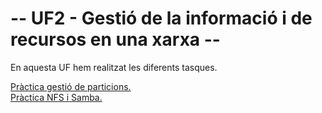 <h1>-- UF2 - Gestió de la informació i de recursos en una xarxa --</h1>

En aquesta UF hem realitzat les diferents tasques.

<a href="https://htmlpreview.github.io/?https://github.com/amartiinezg/ProjectesDAM/blob/main/M%C3%B2duls/M01-SistemasInform%C3%A1ticos/UF2%20-%20Gesti%C3%B3%20de%20la%20informaci%C3%B3%20i%20de%20recursos%20en%20una%20Xarxa/Pr%C3%A0ctica%20gesti%C3%B3%20de%20particions/PrcticaGestideparticionsngelMartnez.docx.html">Pràctica gestió de particions.</a><br>
<a href="https://htmlpreview.github.io/?https://github.com/amartiinezg/ProjectesDAM/blob/main/M%C3%B2duls/M01-SistemasInform%C3%A1ticos/UF2%20-%20Gesti%C3%B3%20de%20la%20informaci%C3%B3%20i%20de%20recursos%20en%20una%20Xarxa/Pr%C3%A0ctica%20NFS%20i%20Samba/PrcticaNFSSamba.html">Pràctica NFS i Samba.</a>

